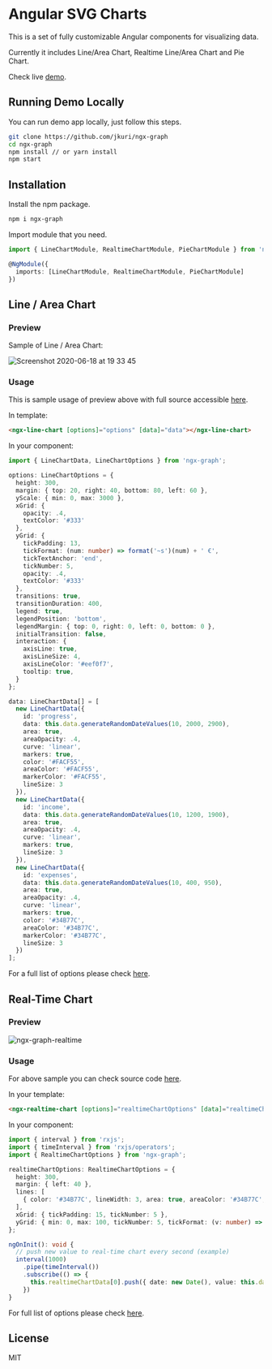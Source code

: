 # Angular SVG Charts

This is a set of fully customizable Angular components for visualizing data.

Currently it includes Line/Area Chart, Realtime Line/Area Chart and Pie Chart.

Check live [demo](https://ngx-graph.jankuri.com).

## Running Demo Locally

You can run demo app locally, just follow this steps.

```sh
git clone https://github.com/jkuri/ngx-graph
cd ngx-graph
npm install // or yarn install
npm start
```

## Installation

Install the npm package.

```sh
npm i ngx-graph
```

Import module that you need.

```ts
import { LineChartModule, RealtimeChartModule, PieChartModule } from 'ngx-graph';

@NgModule({
  imports: [LineChartModule, RealtimeChartModule, PieChartModule]
})
```

## Line / Area Chart

### Preview

Sample of Line / Area Chart:

![Screenshot 2020-06-18 at 19 33 45](https://user-images.githubusercontent.com/1796022/85053421-c1a33500-b19a-11ea-83ab-904f9aa45b3a.png)

### Usage

This is sample usage of preview above with full source accessible [here](https://github.com/jkuri/ngx-graph/tree/master/projects/app/src/app/components/demo-line-area-chart).

In template:

```html
<ngx-line-chart [options]="options" [data]="data"></ngx-line-chart>
```

In your component:

```ts
import { LineChartData, LineChartOptions } from 'ngx-graph';

options: LineChartOptions = {
  height: 300,
  margin: { top: 20, right: 40, bottom: 80, left: 60 },
  yScale: { min: 0, max: 3000 },
  xGrid: {
    opacity: .4,
    textColor: '#333'
  },
  yGrid: {
    tickPadding: 13,
    tickFormat: (num: number) => format('~s')(num) + ' €',
    tickTextAnchor: 'end',
    tickNumber: 5,
    opacity: .4,
    textColor: '#333'
  },
  transitions: true,
  transitionDuration: 400,
  legend: true,
  legendPosition: 'bottom',
  legendMargin: { top: 0, right: 0, left: 0, bottom: 0 },
  initialTransition: false,
  interaction: {
    axisLine: true,
    axisLineSize: 4,
    axisLineColor: '#eef0f7',
    tooltip: true,
  }
};

data: LineChartData[] = [
  new LineChartData({
    id: 'progress',
    data: this.data.generateRandomDateValues(10, 2000, 2900),
    area: true,
    areaOpacity: .4,
    curve: 'linear',
    markers: true,
    color: '#FACF55',
    areaColor: '#FACF55',
    markerColor: '#FACF55',
    lineSize: 3
  }),
  new LineChartData({
    id: 'income',
    data: this.data.generateRandomDateValues(10, 1200, 1900),
    area: true,
    areaOpacity: .4,
    curve: 'linear',
    markers: true,
    lineSize: 3
  }),
  new LineChartData({
    id: 'expenses',
    data: this.data.generateRandomDateValues(10, 400, 950),
    area: true,
    areaOpacity: .4,
    curve: 'linear',
    markers: true,
    color: '#34B77C',
    areaColor: '#34B77C',
    markerColor: '#34B77C',
    lineSize: 3
  })
];
```

For a full list of options please check [here](https://github.com/jkuri/ngx-graph/blob/master/projects/ngx-graph/src/lib/line-chart/line-chart.class.ts#L233-L246).

## Real-Time Chart

### Preview

![ngx-graph-realtime](https://user-images.githubusercontent.com/1796022/85064398-ccb29100-b1ab-11ea-9729-c90cd2de98e6.gif)

### Usage

For above sample you can check source code [here](https://github.com/jkuri/ngx-graph/tree/master/projects/app/src/app/components/demo-realtime-chart).

In your template:

```html
<ngx-realtime-chart [options]="realtimeChartOptions" [data]="realtimeChartData"></ngx-realtime-chart>
```

In your component:

```ts
import { interval } from 'rxjs';
import { timeInterval } from 'rxjs/operators';
import { RealtimeChartOptions } from 'ngx-graph';

realtimeChartOptions: RealtimeChartOptions = {
  height: 300,
  margin: { left: 40 },
  lines: [
    { color: '#34B77C', lineWidth: 3, area: true, areaColor: '#34B77C', areaOpacity: .2 }
  ],
  xGrid: { tickPadding: 15, tickNumber: 5 },
  yGrid: { min: 0, max: 100, tickNumber: 5, tickFormat: (v: number) => `${v}%`, tickPadding: 25 }
};

ngOnInit(): void {
  // push new value to real-time chart every second (example)
  interval(1000)
    .pipe(timeInterval())
    .subscribe(() => {
      this.realtimeChartData[0].push({ date: new Date(), value: this.data.randomInt(0, 100) });
    })
}
```

For full list of options please check [here](https://github.com/jkuri/ngx-graph/blob/master/projects/ngx-graph/src/lib/realtime-chart/realtime-chart.interface.ts#L47-L56).

## License

MIT
